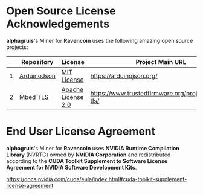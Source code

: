 # Open Source License Acknowledgements

**alphagruis**'s Miner for **Ravencoin** uses the following amazing open source projects:

| |Repository|License|Project Main URL|
|-|-------|-------|---------|
|1|[ArduinoJson](https://github.com/bblanchon/ArduinoJson)|[MIT License](https://github.com/bblanchon/ArduinoJson/blob/6.x/LICENSE.md)|https://arduinojson.org/|
|2|[Mbed TLS](https://github.com/ARMmbed/mbedtls)|[Apache License 2.0](https://github.com/ARMmbed/mbedtls/blob/development/LICENSE)|https://www.trustedfirmware.org/projects/mbed-tls/|

# End User License Agreement

**alphagruis**'s Miner for **Ravencoin** uses **NVIDIA Runtime Compilation Library** (NVRTC) owned by **NVIDIA Corporation** and redistributed according to the **CUDA Toolkit Supplement to Software License Agreement for NVIDIA Software Development Kits**.

https://docs.nvidia.com/cuda/eula/index.html#cuda-toolkit-supplement-license-agreement
